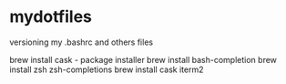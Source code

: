 # mydotfiles
versioning my .bashrc and others files


brew install cask - package installer
brew install bash-completion
brew install zsh zsh-completions
brew install cask iterm2
